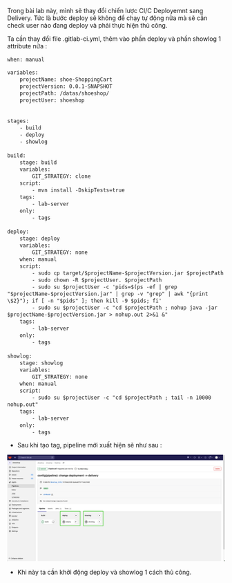 Trong bài lab này, mình sẽ thay đổi chiến lược CI/C Deployemnt sang Delivery. Tức là bước deploy sẽ không để chạy tự động nữa mà sẽ cần check user nào đang deploy và phải thực hiện thủ công.

Ta cần thay đổi file .gitlab-ci.yml, thêm vào phần deploy và phần showlog 1 attribute nữa :

```
when: manual
```

```
variables:
    projectName: shoe-ShoppingCart
    projectVersion: 0.0.1-SNAPSHOT
    projectPath: /datas/shoeshop/
    projectUser: shoeshop


stages:
    - build
    - deploy
    - showlog

build:
    stage: build
    variables:
        GIT_STRATEGY: clone
    script:
        - mvn install -DskipTests=true
    tags:
        - lab-server
    only:
        - tags

deploy:
    stage: deploy
    variables:
        GIT_STRATEGY: none
    when: manual
    script:
        - sudo cp target/$projectName-$projectVersion.jar $projectPath
        - sudo chown -R $projectUser. $projectPath
        - sudo su $projectUser -c 'pids=$(ps -ef | grep "$projectName-$projectVersion.jar" | grep -v "grep" | awk "{print \$2}"); if [ -n "$pids" ]; then kill -9 $pids; fi'
        - sudo su $projectUser -c "cd $projectPath ; nohup java -jar $projectName-$projectVersion.jar > nohup.out 2>&1 &"
    tags:
        - lab-server
    only:
        - tags

showlog:
    stage: showlog
    variables:
        GIT_STRATEGY: none
    when: manual
    script:
        - sudo su $projectUser -c "cd $projectPath ; tail -n 10000 nohup.out"
    tags:
        - lab-server
    only:
        - tags
```

- Sau khi tạo tag, pipeline mới xuất hiện sẽ như sau :

<img src= images/001.png>

- Khi này ta cần khởi động deploy và showlog 1 cách thủ công.